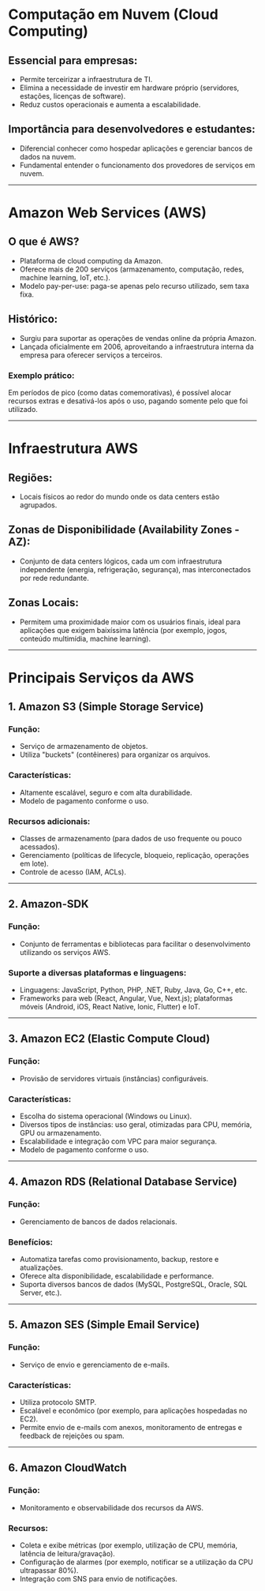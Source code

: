 # Computação em Nuvem (Cloud Computing)

## Essencial para empresas:
- Permite terceirizar a infraestrutura de TI.
- Elimina a necessidade de investir em hardware próprio (servidores, estações, licenças de software).
- Reduz custos operacionais e aumenta a escalabilidade.

## Importância para desenvolvedores e estudantes:
- Diferencial conhecer como hospedar aplicações e gerenciar bancos de dados na nuvem.
- Fundamental entender o funcionamento dos provedores de serviços em nuvem.

---

# Amazon Web Services (AWS)

## O que é AWS?
- Plataforma de cloud computing da Amazon.
- Oferece mais de 200 serviços (armazenamento, computação, redes, machine learning, IoT, etc.).
- Modelo pay-per-use: paga-se apenas pelo recurso utilizado, sem taxa fixa.

## Histórico:
- Surgiu para suportar as operações de vendas online da própria Amazon.
- Lançada oficialmente em 2006, aproveitando a infraestrutura interna da empresa para oferecer serviços a terceiros.

### Exemplo prático:
Em períodos de pico (como datas comemorativas), é possível alocar recursos extras e desativá-los após o uso, pagando somente pelo que foi utilizado.

---

# Infraestrutura AWS

## Regiões:
- Locais físicos ao redor do mundo onde os data centers estão agrupados.

## Zonas de Disponibilidade (Availability Zones - AZ):
- Conjunto de data centers lógicos, cada um com infraestrutura independente (energia, refrigeração, segurança), mas interconectados por rede redundante.

## Zonas Locais:
- Permitem uma proximidade maior com os usuários finais, ideal para aplicações que exigem baixíssima latência (por exemplo, jogos, conteúdo multimídia, machine learning).

---

# Principais Serviços da AWS

## 1. Amazon S3 (Simple Storage Service)

### Função:
- Serviço de armazenamento de objetos.
- Utiliza "buckets" (contêineres) para organizar os arquivos.

### Características:
- Altamente escalável, seguro e com alta durabilidade.
- Modelo de pagamento conforme o uso.

### Recursos adicionais:
- Classes de armazenamento (para dados de uso frequente ou pouco acessados).
- Gerenciamento (políticas de lifecycle, bloqueio, replicação, operações em lote).
- Controle de acesso (IAM, ACLs).

---

## 2. Amazon-SDK

### Função:
- Conjunto de ferramentas e bibliotecas para facilitar o desenvolvimento utilizando os serviços AWS.

### Suporte a diversas plataformas e linguagens:
- Linguagens: JavaScript, Python, PHP, .NET, Ruby, Java, Go, C++, etc.
- Frameworks para web (React, Angular, Vue, Next.js); plataformas móveis (Android, iOS, React Native, Ionic, Flutter) e IoT.

---

## 3. Amazon EC2 (Elastic Compute Cloud)

### Função:
- Provisão de servidores virtuais (instâncias) configuráveis.

### Características:
- Escolha do sistema operacional (Windows ou Linux).
- Diversos tipos de instâncias: uso geral, otimizadas para CPU, memória, GPU ou armazenamento.
- Escalabilidade e integração com VPC para maior segurança.
- Modelo de pagamento conforme o uso.

---

## 4. Amazon RDS (Relational Database Service)

### Função:
- Gerenciamento de bancos de dados relacionais.

### Benefícios:
- Automatiza tarefas como provisionamento, backup, restore e atualizações.
- Oferece alta disponibilidade, escalabilidade e performance.
- Suporta diversos bancos de dados (MySQL, PostgreSQL, Oracle, SQL Server, etc.).

---

## 5. Amazon SES (Simple Email Service)

### Função:
- Serviço de envio e gerenciamento de e-mails.

### Características:
- Utiliza protocolo SMTP.
- Escalável e econômico (por exemplo, para aplicações hospedadas no EC2).
- Permite envio de e-mails com anexos, monitoramento de entregas e feedback de rejeições ou spam.

---

## 6. Amazon CloudWatch

### Função:
- Monitoramento e observabilidade dos recursos da AWS.

### Recursos:
- Coleta e exibe métricas (por exemplo, utilização de CPU, memória, latência de leitura/gravação).
- Configuração de alarmes (por exemplo, notificar se a utilização da CPU ultrapassar 80%).
- Integração com SNS para envio de notificações.

